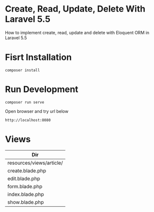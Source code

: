# Create, Read, Update, Delete With Laravel 5.5
How to implement create, read, update and delete with Eloquent ORM in Laravel 5.5

# Fisrt Installation
```
composer install
```

# Run Development
```
composer run serve
```

Open browser and try url below
```
http://localhost:8080
```

# Views

| Dir |
|---|
| resources/views/article/  | 
| create.blade.php |
| edit.blade.php |
| form.blade.php |
| index.blade.php |
| show.blade.php |

